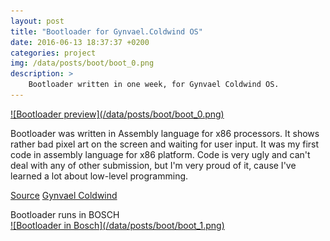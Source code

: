 ```yaml
--- 
layout: post 
title: "Bootloader for Gynvael.Coldwind OS" 
date: 2016-06-13 18:37:37 +0200 
categories: project
img: /data/posts/boot/boot_0.png
description: >
    Bootloader written in one week, for Gynvael Coldwind OS.
---
```

<a title="Bootloader preview" href="/data/posts/boot/boot_0.png">
    ![Bootloader preview](/data/posts/boot/boot_0.png)
</a>

<p>
    Bootloader was written in Assembly language for x86 processors. 
    It shows rather bad pixel art on the screen and waiting for user input. 
    It was my first code in assembly language for x86 platform. 
    Code is very ugly and can't deal with any of other submission, 
    but I'm very proud of it, cause I've learned a lot about low-level programming. 
</p>
    
<a href="https://github.com/pajadam/Bootloader-GynOS" 
   class="link icon-github" title="Take a look at the actual code!"> Source</a>
<a href="http://gynvael.coldwind.pl/" 
   class="link icon-link-ext" title="Gynvael Coldwind - gynvael.coldwind//vx"> Gynvael Coldwind</a>

<div class="info">Bootloader runs in BOSCH</div>
<a title="Bootloader runs in Bosch." href="/data/posts/boot/boot_1.png">
    ![Bootloader in Bosch](/data/posts/boot/boot_1.png)
</a>
